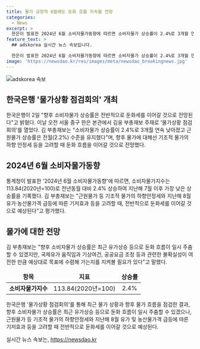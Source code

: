 ```yaml
---
title: 물가 긍정적 6월에도 둔화 흐름 지속될 전망
categories:
  - News
excerpt: >
  한은이 발표한 2024년 6월 소비자물가동향에 따르면 소비자물가 상승률이 2.4%로 3개월 연속 낮아지고, 근원물가 상승률은 2%대 초반에서 안정된 흐름을 보였다. 한은은 향후 물가에 대해 둔화 흐름을 이어갈 것으로 전망했지만, 불확실성과 예상과의 수렴 여부를 지켜봐야 한다고 밝혔다.
feature_text: >
  ## adskorea 실시간 뉴스 속보입니다.

  한은이 발표한 2024년 6월 소비자물가동향에 따르면 소비자물가 상승률이 2.4%로 3개월 연속 낮아지고, 근원물가 상승률은 2%대 초반에서 안정된 흐름을 보였다. 한은은 향후 물가에 대해 둔화 흐름을 이어갈 것으로 전망했지만, 불확실성과 예상과의 수렴 여부를 지켜봐야 한다고 밝혔다.
image: 'https://newsdao.kr/res/images/meta/newsdao_breakingnews.jpg'
---
```


<p><img src="https://newsdao.kr/res/images/meta/newsdao_breakingnews.jpg" alt="adskorea 속보" /></p>

<h2 data-ke-size="size26">한국은행 '물가상황 점검회의' 개최</h2>

<p data-ke-size="size16">한국은행이 2일 "향후 소비자물가 상승률은 전반적으로 둔화세를 이어갈 것으로 전망된다"고 밝혔다. 이날 오전 서울 중구 한은 본관에서 김웅 부총재보 주재로 '물가상황 점검회의'를 열었다. 김 부총재보는 "소비자물가 상승률이 2.4%로 3개월 연속 낮아졌고 근원물가 상승률은 전월(2.2%) 수준을 유지했다"며, 향후 물가에 대해선 기조적 물가의 하향 안정세 등을 고려할 때 둔화 흐름을 이어갈 것으로 전망했다.</p>

<h2 data-ke-size="size26">2024년 6월 소비자물가동향</h2>

<p data-ke-size="size16">통계청이 발표한 '2024년 6월 소비자물가동향'에 따르면, 소비자물가지수는 113.84(2020년=100)로 전년동월 대비 2.4% 상승하여 지난해 7월 이후 가장 낮은 상승률을 기록했다. 김 부총재보는 "근원물가 등 기조적 물가의 하향안정세와 지난해 8월 유가·농산물가격 급등에 따른 기저효과 등을 고려할 때, 전반적으로 둔화세를 이어갈 것으로 예상된다"고 평가했다.</p>

<h2 data-ke-size="size26">물가에 대한 전망</h2>

<p data-ke-size="size16">김 부총재보는 "향후 소비자물가 상승률은 최근 유가상승 등으로 둔화 흐름이 일시 주춤할 수 있겠지만, 국제유가 움직임과 기상여건, 공공요금 조정 등과 관련한 불확실성이 여전한 만큼 예상대로 목표에 수렴해 가는지를 지켜볼 필요가 있다"고 말했다.</p>

<table>
  <thead>
    <tr>
      <td style="text-align: center; height: 17px;"><b>항목</b></td>
      <td style="text-align: center; height: 17px;"><b>지표</b></td>
      <td style="text-align: center; height: 17px;"><b>상승률</b></td>
    </tr>
  </thead>
  <tbody>
    <tr>
      <td style="text-align: center; height: 17px;"><b>소비자물가지수</b></td>
      <td style="text-align: center; height: 17px;">113.84(2020년=100)</td>
      <td style="text-align: center; height: 17px;">2.4%</td>
    </tr>
  </tbody>
</table>

<p data-ke-size="size16">한국은행 '물가상황 점검회의'를 통해 최근 물가 상황과 향후 물가 흐름을 점검한 결과, 향후 소비자물가 상승률은 최근 유가상승 등으로 둔화 흐름이 일시 주춤할 수 있겠으나, 근원물가 등 기조적 물가의 하향안정세와 지난해 8월 유가 및 농산물가격 급등에 따른 기저효과 등을 고려할 때 전반적으로 둔화세를 이어갈 것으로 예상된다.</p>
실시간 뉴스 속보는, <a href="https://newsdao.kr" rel="dofollow">https://newsdao.kr</a>


